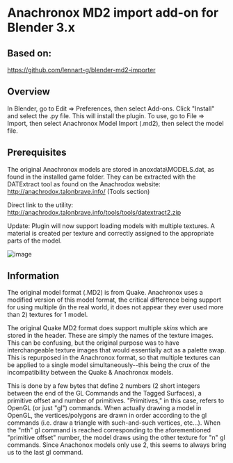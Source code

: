 # Anachronox MD2 import add-on for Blender 3.x

## Based on:
https://github.com/lennart-g/blender-md2-importer

## Overview
In Blender, go to Edit => Preferences, then select Add-ons.  Click "Install" and select the .py file.  This will install the plugin.
To use, go to File => Import, then select Anachronox Model Import (.md2), then select the model file.

## Prerequisites
The original Anachronox models are stored in anoxdata\MODELS.dat, as found in the installed game folder.
They can be extracted with the DATExtract tool as found on the Anachrodox website:  http://anachrodox.talonbrave.info/
(Tools section)

Direct link to the utility:
http://anachrodox.talonbrave.info/tools/tools/datextract2.zip


Update:
Plugin will now support loading models with multiple textures.  A material is created per texture and correctly assigned to the appropriate parts of the model.

![image](https://user-images.githubusercontent.com/29645865/210277081-265c5ab1-16d2-4cec-9808-503561bb80a7.png)

## Information
The original model format (.MD2) is from Quake.  Anachronox uses a modified version of this model format, the critical difference being support for using multiple (in the real world, it does not appear they ever used more than 2) textures for 1 model.

The original Quake MD2 format does support multiple *skins* which are stored in the header.  These are simply the names of the texture images.  This can be confusing, but the original purpose was to have interchangeable texture images that would essentially act as a palette swap.  This is repurposed in the Anachronox format, so that multiple textures can be applied to a single model simultaneously--this being the crux of the incompatibility between the Quake & Anachronox models.

This is done by a few bytes that define 2 numbers (2 short integers between the end of the GL Commands and the Tagged Surfaces), a primitive offset and number of primitives.  "Primitives," in this case, refers to OpenGL (or just "gl") commands.  When actually drawing a model in OpenGL, the vertices/polygons are drawn in order according to the gl commands (i.e. draw a triangle with such-and-such vertices, etc...).  When the "nth" gl command is reached corresponding to the aforementioned "primitive offset" number, the model draws using the other texture for "n" gl commands.  Since Anachonox models only use 2, this seems to always bring us to the last gl command.
